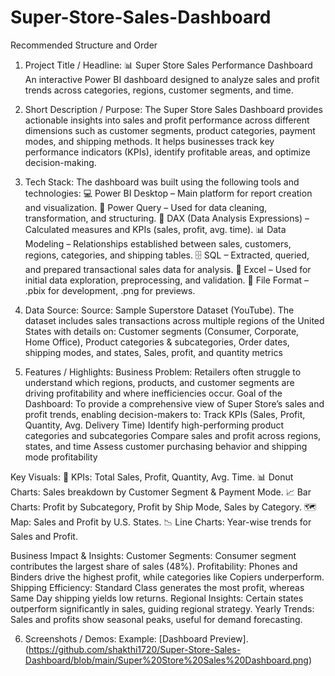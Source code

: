 # Super-Store-Sales-Dashboard
Recommended Structure and Order
1. Project Title / Headline: 
📊 Super Store Sales Performance Dashboard
An interactive Power BI dashboard designed to analyze sales and profit trends across categories, regions, customer segments, and time.

2. Short Description / Purpose: 
The Super Store Sales Dashboard provides actionable insights into sales and profit performance across different dimensions such as customer segments, product categories, payment modes, and shipping methods. It helps businesses track key performance indicators (KPIs), identify profitable areas, and optimize decision-making.

3. Tech Stack: 
The dashboard was built using the following tools and technologies:
💻 Power BI Desktop – Main platform for report creation and visualization.
📂 Power Query – Used for data cleaning, transformation, and structuring.
🧮 DAX (Data Analysis Expressions) – Calculated measures and KPIs (sales, profit, avg. time).
📊 Data Modeling – Relationships established between sales, customers, regions, categories, and shipping tables.
🗄️ SQL – Extracted, queried, and prepared transactional sales data for analysis.
📑 Excel – Used for initial data exploration, preprocessing, and validation.
📁 File Format – .pbix for development, .png for previews.

4. Data Source: 
Source: Sample Superstore Dataset (YouTube).
The dataset includes sales transactions across multiple regions of the United States with details on:
Customer segments (Consumer, Corporate, Home Office), Product categories & subcategories, Order dates, shipping modes, and states, Sales, profit, and quantity metrics

5. Features / Highlights: 
Business Problem: Retailers often struggle to understand which regions, products, and customer segments are driving profitability and where inefficiencies occur.
Goal of the Dashboard: 
To provide a comprehensive view of Super Store’s sales and profit trends, enabling decision-makers to:
Track KPIs (Sales, Profit, Quantity, Avg. Delivery Time)
Identify high-performing product categories and subcategories
Compare sales and profit across regions, states, and time
Assess customer purchasing behavior and shipping mode profitability

Key Visuals: 
📌 KPIs: Total Sales, Profit, Quantity, Avg. Time.
📊 Donut Charts: Sales breakdown by Customer Segment & Payment Mode.
📈 Bar Charts: Profit by Subcategory, Profit by Ship Mode, Sales by Category.
🗺️ Map: Sales and Profit by U.S. States.
📉 Line Charts: Year-wise trends for Sales and Profit.

Business Impact & Insights: 
Customer Segments: Consumer segment contributes the largest share of sales (48%).
Profitability: Phones and Binders drive the highest profit, while categories like Copiers underperform.
Shipping Efficiency: Standard Class generates the most profit, whereas Same Day shipping yields low returns.
Regional Insights: Certain states outperform significantly in sales, guiding regional strategy.
Yearly Trends: Sales and profits show seasonal peaks, useful for demand forecasting.

6. Screenshots / Demos: 
Example: [Dashboard Preview].(https://github.com/shakthi1720/Super-Store-Sales-Dashboard/blob/main/Super%20Store%20Sales%20Dashboard.png)



